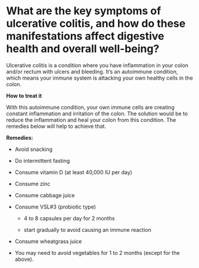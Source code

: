 # What are the key symptoms of ulcerative colitis, and how do these manifestations affect digestive health and overall well-being?

Ulcerative colitis is a condition where you have inflammation in your colon and/or rectum with ulcers and bleeding. It’s an autoimmune condition, which means your immune system is attacking your own healthy cells in the colon.

**How to treat it**

With this autoimmune condition, your own immune cells are creating constant inflammation and irritation of the colon. The solution would be to reduce the inflammation and heal your colon from this condition. The remedies below will help to achieve that.

**Remedies:**

- Avoid snacking

- Do intermittent fasting

- Consume vitamin D (at least 40,000 IU per day)

- Consume zinc

- Consume cabbage juice

- Consume VSL#3 (probiotic type)

    - 4 to 8 capsules per day for 2 months

    - start gradually to avoid causing an immune reaction

- Consume wheatgrass juice

- You may need to avoid vegetables for 1 to 2 months (except for the above).